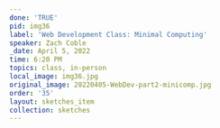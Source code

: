 ```yaml
---
done: 'TRUE'
pid: img36
label: 'Web Development Class: Minimal Computing'
speaker: Zach Coble
_date: April 5, 2022
time: 6:20 PM
topics: class, in-person
local_image: img36.jpg
original_image: 20220405-WebDev-part2-minicomp.jpg
order: '35'
layout: sketches_item
collection: sketches
---
```

